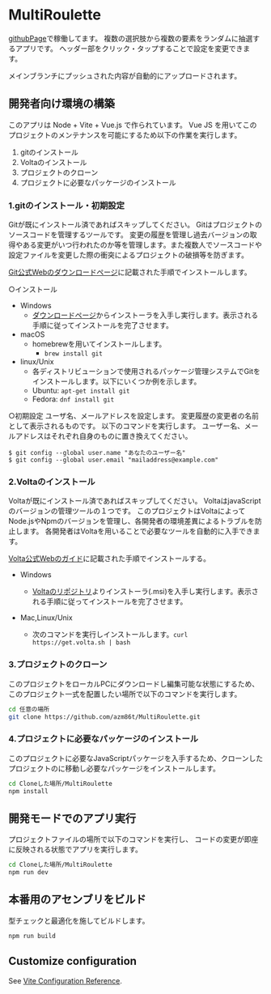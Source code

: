# MultiRoulette

[githubPage](https://azm86t.github.io/MultiRoulette/)で稼働してます。
複数の選択肢から複数の要素をランダムに抽選するアプリです。
ヘッダー部をクリック・タップすることで設定を変更できます。

メインブランチにプッシュされた内容が自動的にアップロードされます。

## 開発者向け環境の構築
このアプリは Node + Vite + Vue.js で作られています。
Vue JS を用いてこのプロジェクトのメンテナンスを可能にするため以下の作業を実行します。

1. gitのインストール
2. Voltaのインストール
3. プロジェクトのクローン
4. プロジェクトに必要なパッケージのインストール

### 1.gitのインストール・初期設定

Gitが既にインストール済であればスキップしてください。
Gitはプロジェクトのソースコードを管理するツールです。
変更の履歴を管理し過去バージョンの取得やある変更がいつ行われたのか等を管理します。また複数人でソースコードや設定ファイルを変更した際の衝突によるプロジェクトの破損等を防ぎます。

[Git公式Webのダウンロードページ](https://git-scm.com/downloads)に記載された手順でインストールします。

○インストール
- Windows
    - [ダウンロードページ](https://git-scm.com/downloads/win)からインストーラを入手し実行します。表示される手順に従ってインストールを完了させます。
- macOS
    - homebrewを用いてインストールします。
        - `brew install git`
- linux/Unix
    - 各ディストリビューションで使用されるパッケージ管理システムでGitをインストールします。以下にいくつか例を示します。
    - Ubuntu: `apt-get install git`
    - Fedora: `dnf install git`

○初期設定
ユーザ名、メールアドレスを設定します。
変更履歴の変更者の名前として表示されるものです。
以下のコマンドを実行します。
ユーザー名、メールアドレスはそれぞれ自身のものに置き換えてください。
~~~
$ git config --global user.name "あなたのユーザー名"
$ git config --global user.email "mailaddress@example.com"
~~~

### 2.Voltaのインストール

Voltaが既にインストール済であればスキップしてください。
VoltaはjavaScriptのバージョンの管理ツールの１つです。
このプロジェクトはVoltaによってNode.jsやNpmのバージョンを管理し、各開発者の環境差異によるトラブルを防止します。
各開発者はVoltaを用いることで必要なツールを自動的に入手できます。

[Volta公式Webのガイド](https://docs.volta.sh/guide/getting-started)に記載された手順でインストールする。

- Windows
    - [Voltaのリポジトリ](https://github.com/volta-cli/volta/releases)よりインストーラ(.msi)を入手し実行します。表示される手順に従ってインストールを完了させます。

- Mac,Linux/Unix
    - 次のコマンドを実行しインストールします。`curl https://get.volta.sh | bash`

### 3.プロジェクトのクローン

このプロジェクトをローカルPCにダウンロードし編集可能な状態にするため、このプロジェクト一式を配置したい場所で以下のコマンドを実行します。
~~~sh
cd 任意の場所
git clone https://github.com/azm86t/MultiRoulette.git
~~~

### 4.プロジェクトに必要なパッケージのインストール

このプロジェクトに必要なJavaScriptパッケージを入手するため、クローンしたプロジェクトのに移動し必要なパッケージをインストールします。
~~~sh
cd Cloneした場所/MultiRoulette
npm install
~~~

## 開発モードでのアプリ実行
プロジェクトファイルの場所で以下のコマンドを実行し、
コードの変更が即座に反映される状態でアプリを実行します。
~~~sh
cd Cloneした場所/MultiRoulette
npm run dev
~~~

## 本番用のアセンブリをビルド
型チェックと最適化を施してビルドします。
```sh
npm run build
```

## 

## Customize configuration

See [Vite Configuration Reference](https://vite.dev/config/).
